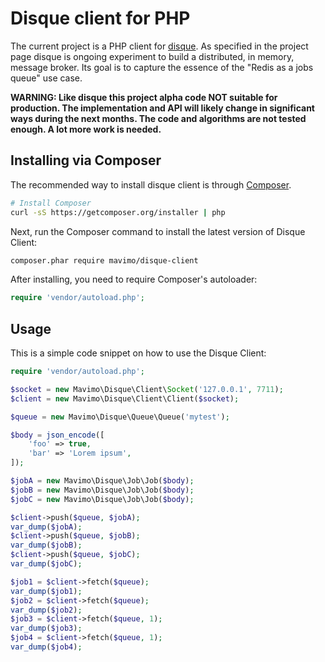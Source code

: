 # Disque client for PHP

The current project is a PHP client for [disque](https://github.com/antirez/disque). As specified in the project page disque is ongoing experiment to build a distributed, in memory, message broker. Its goal is to capture the essence of the "Redis as a jobs queue" use case.

**WARNING: Like disque this project alpha code NOT suitable for production. The implementation and API will likely change in significant ways during the next months. The code and algorithms are not tested enough. A lot more work is needed.**

## Installing via Composer

The recommended way to install disque client is through [Composer](http://getcomposer.org).

```bash
# Install Composer
curl -sS https://getcomposer.org/installer | php
```

Next, run the Composer command to install the latest version of Disque Client:

```bash
composer.phar require mavimo/disque-client
```

After installing, you need to require Composer's autoloader:

```php
require 'vendor/autoload.php';
```

## Usage

This is a simple code snippet on how to use the Disque Client:

```php
require 'vendor/autoload.php';

$socket = new Mavimo\Disque\Client\Socket('127.0.0.1', 7711);
$client = new Mavimo\Disque\Client\Client($socket);

$queue = new Mavimo\Disque\Queue\Queue('mytest');

$body = json_encode([
    'foo' => true,
    'bar' => 'Lorem ipsum',
]);

$jobA = new Mavimo\Disque\Job\Job($body);
$jobB = new Mavimo\Disque\Job\Job($body);
$jobC = new Mavimo\Disque\Job\Job($body);

$client->push($queue, $jobA);
var_dump($jobA);
$client->push($queue, $jobB);
var_dump($jobB);
$client->push($queue, $jobC);
var_dump($jobC);

$job1 = $client->fetch($queue);
var_dump($job1);
$job2 = $client->fetch($queue);
var_dump($job2);
$job3 = $client->fetch($queue, 1);
var_dump($job3);
$job4 = $client->fetch($queue, 1);
var_dump($job4);
```
